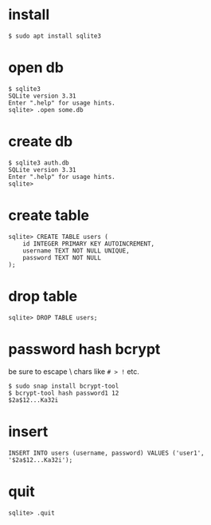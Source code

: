 # install
```
$ sudo apt install sqlite3
```
# open db
```
$ sqlite3
SQLite version 3.31
Enter ".help" for usage hints.
sqlite> .open some.db
```

# create db
```
$ sqlite3 auth.db
SQLite version 3.31
Enter ".help" for usage hints.
sqlite> 
```
# create table
```
sqlite> CREATE TABLE users (                                                                                                    
    id INTEGER PRIMARY KEY AUTOINCREMENT,
    username TEXT NOT NULL UNIQUE,
    password TEXT NOT NULL
);
```
# drop table
```
sqlite> DROP TABLE users;
```

# password hash bcrypt
be sure to escape \ chars like `# > !` etc.
```
$ sudo snap install bcrypt-tool
$ bcrypt-tool hash password1 12
$2a$12...Ka32i
```
# insert
```
INSERT INTO users (username, password) VALUES ('user1', '$2a$12...Ka32i');
```
# quit
```
sqlite> .quit
```


